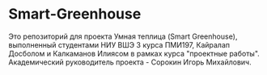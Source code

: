 # Smart-Greenhouse
Это репозиторий для проекта Умная теплица (Smart Greenhouse), выполненный студентами НИУ ВШЭ 3 курса ПМИ197, Кайралап Досболом и Калкаманов Илиясом в рамках курса "проектные работы". Академический руководитель проекта - Сорокин Игорь Михайлович.
